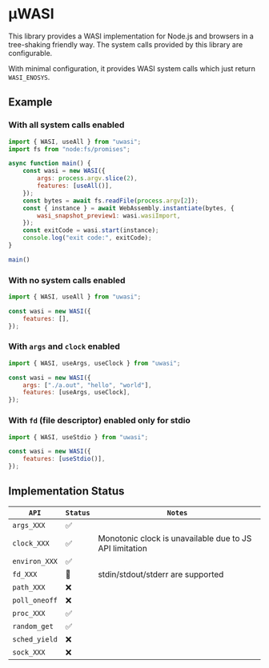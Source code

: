 # μWASI

This library provides a WASI implementation for Node.js and browsers in a tree-shaking friendly way.
The system calls provided by this library are configurable.

With minimal configuration, it provides WASI system calls which just return `WASI_ENOSYS`.

## Example

### With all system calls enabled

```js
import { WASI, useAll } from "uwasi";
import fs from "node:fs/promises";

async function main() {
    const wasi = new WASI({
        args: process.argv.slice(2),
        features: [useAll()],
    });
    const bytes = await fs.readFile(process.argv[2]);
    const { instance } = await WebAssembly.instantiate(bytes, {
        wasi_snapshot_preview1: wasi.wasiImport,
    });
    const exitCode = wasi.start(instance);
    console.log("exit code:", exitCode);
}

main()
```

### With no system calls enabled

```js
import { WASI, useAll } from "uwasi";

const wasi = new WASI({
    features: [],
});
```

### With `args` and `clock` enabled

```js
import { WASI, useArgs, useClock } from "uwasi";

const wasi = new WASI({
    args: ["./a.out", "hello", "world"],
    features: [useArgs, useClock],
});
```

### With `fd` (file descriptor) enabled only for stdio

```js
import { WASI, useStdio } from "uwasi";

const wasi = new WASI({
    features: [useStdio()],
});
```

## Implementation Status

| `API` | `Status` | `Notes` |
|-------|----------|---------|
| `args_XXX` | ✅ | |
| `clock_XXX` | ✅ | Monotonic clock is unavailable due to JS API limitation |
| `environ_XXX` | ✅ | |
| `fd_XXX` | 🚧 | stdin/stdout/stderr are supported |
| `path_XXX` | ❌ | |
| `poll_oneoff` | ❌ | |
| `proc_XXX` | ✅ | |
| `random_get` | ✅ | |
| `sched_yield` | ❌ | |
| `sock_XXX` | ❌ | |
